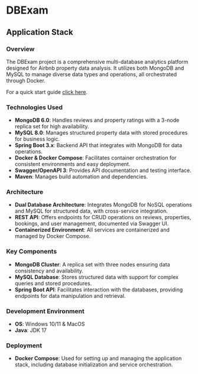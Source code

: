 # DBExam

## Application Stack

### Overview
The DBExam project is a comprehensive multi-database analytics platform designed for Airbnb property data analysis. It utilizes both MongoDB and MySQL to manage diverse data types and operations, all orchestrated through Docker.

For a quick start guide [click here](DOCKER_README.md).

### Technologies Used
- **MongoDB 6.0**: Handles reviews and property ratings with a 3-node replica set for high availability.
- **MySQL 8.0**: Manages structured property data with stored procedures for business logic.
- **Spring Boot 3.x**: Backend API that integrates with MongoDB for data operations.
- **Docker & Docker Compose**: Facilitates container orchestration for consistent environments and easy deployment.
- **Swagger/OpenAPI 3**: Provides API documentation and testing interface.
- **Maven**: Manages build automation and dependencies.

### Architecture
- **Dual Database Architecture**: Integrates MongoDB for NoSQL operations and MySQL for structured data, with cross-service integration.
- **REST API**: Offers endpoints for CRUD operations on reviews, properties, bookings, and user management, documented via Swagger UI.
- **Containerized Environment**: All services are containerized and managed by Docker Compose.

### Key Components
- **MongoDB Cluster**: A replica set with three nodes ensuring data consistency and availability.
- **MySQL Database**: Stores structured data with support for complex queries and stored procedures.
- **Spring Boot API**: Facilitates interaction with the databases, providing endpoints for data manipulation and retrieval.

### Development Environment
- **OS**: Windows 10/11 & MacOS
- **Java**: JDK 17

### Deployment
- **Docker Compose**: Used for setting up and managing the application stack, including database initialization and service orchestration.